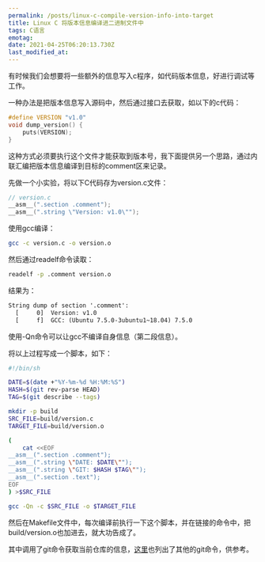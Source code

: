 ```yaml
---
permalink: /posts/linux-c-compile-version-info-into-target
title: Linux C 将版本信息编译进二进制文件中
tags: C语言
emotag: 
date: 2021-04-25T06:20:13.730Z
last_modified_at: 
---
```


有时候我们会想要将一些额外的信息写入c程序，如代码版本信息，好进行调试等工作。

一种办法是把版本信息写入源码中，然后通过接口去获取，如以下的c代码：

```c
#define VERSION "v1.0"
void dump_version() {
    puts(VERSION);
}
```

这种方式必须要执行这个文件才能获取到版本号，我下面提供另一个思路，通过内联汇编把版本信息编译到目标的comment区来记录。

先做一个小实验，将以下C代码存为version.c文件：

```c
// version.c
__asm__(".section .comment");
__asm__(".string \"Version: v1.0\"");
```

使用gcc编译：

```bash
gcc -c version.c -o version.o
```

然后通过readelf命令读取：

```bash
readelf -p .comment version.o
```

结果为：

```txt
String dump of section '.comment':
  [     0]  Version: v1.0
  [     f]  GCC: (Ubuntu 7.5.0-3ubuntu1~18.04) 7.5.0
```

使用-Qn命令可以让gcc不编译自身信息（第二段信息）。

将以上过程写成一个脚本，如下：

```bash
#!/bin/sh

DATE=$(date +"%Y-%m-%d %H:%M:%S")
HASH=$(git rev-parse HEAD)
TAG=$(git describe --tags)

mkdir -p build
SRC_FILE=build/version.c
TARGET_FILE=build/version.o

(
    cat <<EOF
__asm__(".section .comment");
__asm__(".string \"DATE: $DATE\"");
__asm__(".string \"GIT: $HASH $TAG\"");
__asm__(".section .text");
EOF
) >$SRC_FILE

gcc -Qn -c $SRC_FILE -o $TARGET_FILE
```

然后在Makefile文件中，每次编译前执行一下这个脚本，并在链接的命令中，把build/version.o也加进去，就大功告成了。

其中调用了git命令获取当前仓库的信息，[这里](/posts/git-commands#获取信息)也列出了其他的git命令，供参考。
